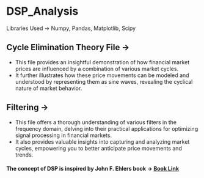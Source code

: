 # DSP_Analysis

Libraries Used -> Numpy, Pandas, Matplotlib, Scipy

## Cycle Elimination Theory File -> 
- This file provides an insightful demonstration of how financial market prices are influenced by a combination of various market cycles. 
- It further illustrates how these price movements can be modeled and understood by representing them as sine waves, revealing the cyclical nature of market behavior.

## Filtering -> 
- This file offers a thorough understanding of various filters in the frequency domain, delving into their practical applications for optimizing signal processing in financial markets.
- It also provides valuable insights into capturing and analyzing market cycles, empowering you to better anticipate price movements and trends.

#### The concept of DSP is inspired by John F. Ehlers book -> [Book Link](https://www.amazon.in/Cycle-Analytics-Traders-Technical-Downloadable/dp/1118728513)

